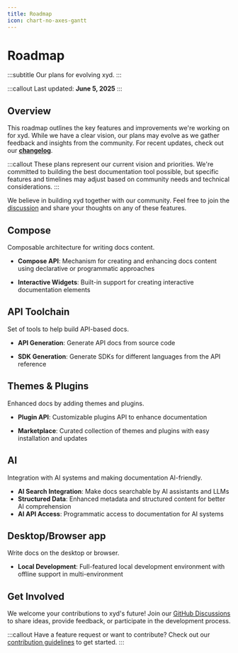 ```yaml
---
title: Roadmap
icon: chart-no-axes-gantt
---
```


# Roadmap
:::subtitle
Our plans for evolving xyd.
:::

:::callout
Last updated: **June 5, 2025**
:::

## Overview
This roadmap outlines the key features and improvements we're working on for xyd. While we have a clear vision,
our plans may evolve as we gather feedback and insights from the community. 
For recent updates, check out our **[changelog](/docs/development/changelog)**.

:::callout
These plans represent our current vision and priorities. We're committed to building the best documentation tool possible,
but specific features and timelines may adjust based on community needs and technical considerations.
:::

We believe in building xyd together with our community. 
Feel free to join the [discussion](https://github.com/livesession/xyd/discussions) and share your thoughts on any of these features.

## Compose

Composable architecture for writing docs content.

* **Compose API**: Mechanism for creating and enhancing docs content using declarative or programmatic approaches

* **Interactive Widgets**: Built-in support for creating interactive documentation elements

## API Toolchain

Set of tools to help build API-based docs.

* **API Generation**: Generate API docs from source code

* **SDK Generation**: Generate SDKs for different languages from the API reference

## Themes & Plugins

Enhanced docs by adding themes and plugins.

* **Plugin API**: Customizable plugins API to enhance documentation

* **Marketplace**: Curated collection of themes and plugins with easy installation and updates

## AI

Integration with AI systems and making documentation AI-friendly.

* **AI Search Integration**: Make docs searchable by AI assistants and LLMs
* **Structured Data**: Enhanced metadata and structured content for better AI comprehension
* **AI API Access**: Programmatic access to documentation for AI systems

## Desktop/Browser app

Write docs on the desktop or browser.

* **Local Development**: Full-featured local development environment with offline support in multi-environment

## Get Involved

We welcome your contributions to xyd's future! Join our [GitHub Discussions](https://github.com/livesession/xyd/discussions) to share ideas, provide feedback, or participate in the development process.

:::callout
Have a feature request or want to contribute? Check out our [contribution guidelines](https://github.com/livesession/xyd/blob/main/CONTRIBUTING.md) to get started.
:::
